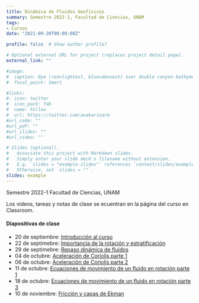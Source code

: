 ```yaml
---
title: Dinámica de Fluidos Geofísicos
summary: Semestre 2022-1, Facultad de Ciencias, UNAM
tags:
- Cursos
date: "2021-09-20T00:00:00Z"

profile: false  # Show author profile?

# Optional external URL for project (replaces project detail page).
external_link: ""

#image:
#  caption: Dye (red=lightest, blue=densest) over double canyon bathymetry during upwelling conditions - Geophysical Fluid Dynamics Lab at UBC.
#  focal_point: Smart

#links:
#- icon: twitter
#  icon_pack: fab
#  name: Follow
#  url: https://twitter.com/anakarinarm
#url_code: ""
#url_pdf: ""
#url_slides: ""
#url_video: ""

# Slides (optional).
#   Associate this project with Markdown slides.
#   Simply enter your slide deck's filename without extension.
#   E.g. `slides = "example-slides"` references `content/slides/example-slides.md`.
#   Otherwise, set `slides = ""`.
slides: example
---
```

Semestre 2022-1 Facultad de Ciencias, UNAM

Los videos, tareas y notas de clase se ecuentran en la página del curso en Classroom.

#### Diapositivas de clase

* 20 de septiembre: [Introducción al curso](Slides/01_20sep21.html) 
* 22 de septimebre: [Importancia de la rotación y estratificación](Slides/02_22sep21.html)
* 29 de septimebre: [Repaso dinámica de fluidos](Slides/04_29sep21.html)
* 04 de octubre: [Aceleración de Coriolis parte 1](Slides/05_04oct21.html)
* 06 de octubre: [Aceleración de Coriolis parte 2](Slides/06_06oct21.html)
* 11 de octubre: [Ecuaciones de movimiento de un fluido en rotación parte 1](Slides/07_11oct21.html)
* 18 de octubre: [Ecuaciones de movimiento de un fluido en rotación parte 3](Slides/09_18oct21.html)
* 10 de noviembre: [Fricción y capas de Ekman](Slides/14_10nov21.html)
